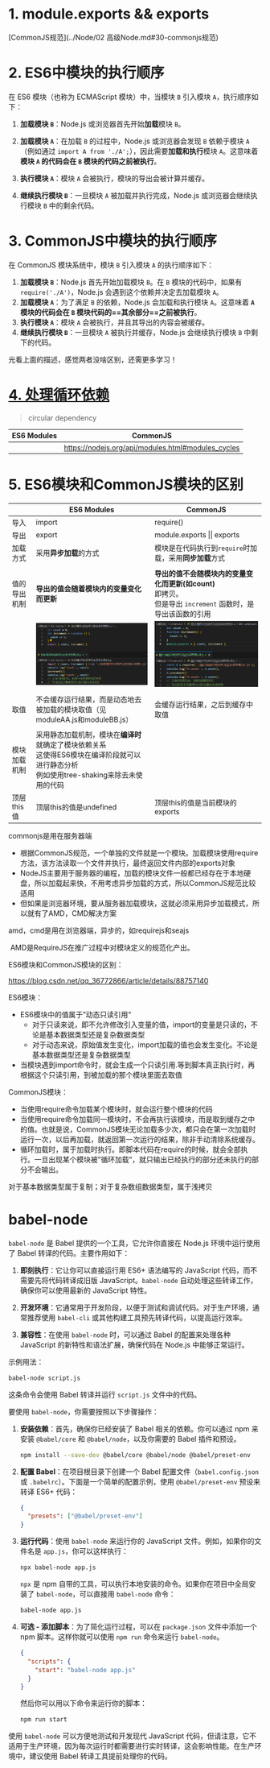 # 1. module.exports && exports

[CommonJS规范](../Node/02 高级Node.md#30-commonjs规范)

# 2. ES6中模块的执行顺序

在 ES6 模块（也称为 ECMAScript 模块）中，当模块 `B` 引入模块 `A`，执行顺序如下：

1. **加载模块 `B`**：Node.js 或浏览器首先开始**加载**模块 `B`。

2. **加载模块 `A`**：在加载 `B` 的过程中，Node.js 或浏览器会发现 `B` 依赖于模块 `A`（例如通过 `import A from './A';`），因此需要**加载和执行**模块 `A`。这意味着**模块 `A` 的代码会在 `B` 模块的代码之前被执行**。

3. **执行模块 `A`**：模块 `A` 会被执行，模块的导出会被计算并缓存。

4. **继续执行模块 `B`**：一旦模块 `A` 被加载并执行完成，Node.js 或浏览器会继续执行模块 `B` 中的剩余代码。

# 3. CommonJS中模块的执行顺序

在 CommonJS 模块系统中，模块 `B` 引入模块 `A` 的执行顺序如下：

1. **加载模块 `B`**：Node.js 首先开始加载模块 `B`。在 `B` 模块的代码中，如果有 `require('./A')`，Node.js 会遇到这个依赖并决定去加载模块 `A`。
2. **加载模块 `A`**：为了满足 `B` 的依赖，Node.js 会加载和执行模块 `A`。这意味着 **`A` 模块的代码会在 `B` 模块代码的==其余部分==之前被执行**。
3. **执行模块 `A`**：模块 `A` 会被执行，并且其导出的内容会被缓存。
4. **继续执行模块 `B`**：一旦模块 `A` 被执行并缓存，Node.js 会继续执行模块 `B` 中剩下的代码。

光看上面的描述，感觉两者没啥区别，还需更多学习！

# [4. 处理循环依赖](https://www.ruanyifeng.com/blog/2015/11/circular-dependency.html)

> circular dependency

| ES6 Modules | CommonJS                                           |
| ----------- | -------------------------------------------------- |
|             | https://nodejs.org/api/modules.html#modules_cycles |

# 5. ES6模块和CommonJS模块的区别

|              | ES6 Modules                                                  | CommonJS                                                     |
| ------------ | ------------------------------------------------------------ | ------------------------------------------------------------ |
| 导入         | import                                                       | require()                                                    |
| 导出         | export                                                       | module.exports \|\| exports                                  |
| 加载方式     | 采用**异步加载**的方式                                       | 模块是在代码执行到`require`时加载，采用**同步加载**方式      |
|              |                                                              |                                                              |
| 值的导出机制 | **导出的值会随着模块内的变量变化而更新**                     | **导出的值不会随模块内的变量变化而更新(如count)**<br />即拷贝。<br />但是导出 `increment` 函数时，是导出该函数的引用 |
|              | ![image-20241022230103709](02.assets/image-20241022230103709.png) | ![image-20241022225957510](02.assets/image-20241022225957510.png) |
|              |                                                              |                                                              |
| 取值         | 不会缓存运行结果，而是动态地去被加载的模块取值（见moduleAA.js和moduleBB.js） | 会缓存运行结果，之后到缓存中取值                             |
|              |                                                              |                                                              |
| 模块加载机制 | 采用静态加载机制，模块在**编译时**就确定了模块依赖关系<br>这使得ES6模块在编译阶段就可以进行静态分析<br>例如使用tree-shaking来除去未使用的代码 |                                                              |
| 顶层this值   | 顶层this的值是undefined                                      | 顶层this的值是当前模块的exports                              |





commonjs是用在服务器端

* 根据CommonJS规范，一个单独的文件就是一个模块。加载模块使用require方法，该方法读取一个文件并执行，最终返回文件内部的exports对象
* NodeJS主要用于服务器的编程，加载的模块文件一般都已经存在于本地硬盘，所以加载起来快，不用考虑异步加载的方式，所以CommonJS规范比较适用
* 但如果是浏览器环境，要从服务器加载模块，这就必须采用异步加载模式，所以就有了AMD，CMD解决方案

amd，cmd是用在浏览器端，异步的，如requirejs和seajs

​	AMD是RequireJS在推广过程中对模块定义的规范化产出。

ES6模块和CommonJS模块的区别：

https://blog.csdn.net/qq_36772866/article/details/88757140

ES6模块：

* ES6模块中的值属于”动态只读引用“
  * 对于只读来说，即不允许修改引入变量的值，import的变量是只读的，不论是基本数据类型还是复杂数据类型
  * 对于动态来说，原始值发生变化，import加载的值也会发生变化。不论是基本数据类型还是复杂数据类型
* 当模块遇到import命令时，就会生成一个只读引用.等到脚本真正执行时，再根据这个只读引用，到被加载的那个模块里面去取值

CommonJS模块：

* 当使用require命令加载某个模块时，就会运行整个模块的代码
* 当使用require命令加载同一模块时，不会再执行该模块，而是取到缓存之中的值。也就是说，CommonJS模块无论加载多少次，都只会在第一次加载时运行一次，以后再加载，就返回第一次运行的结果，除非手动清除系统缓存。
* 循环加载时，属于加载时执行。即脚本代码在require的时候，就会全部执行。一旦出现某个模块被”循环加载“，就只输出已经执行的部分还未执行的部分不会输出。

对于基本数据类型属于复制；对于复杂数组数据类型，属于浅拷贝

# babel-node

`babel-node` 是 Babel 提供的一个工具，它允许你直接在 Node.js 环境中运行使用了 Babel 转译的代码。主要作用如下：

1. **即刻执行**：它让你可以直接运行用 ES6+ 语法编写的 JavaScript 代码，而不需要先将代码转译成旧版 JavaScript。`babel-node` 自动处理这些转译工作，确保你可以使用最新的 JavaScript 特性。

2. **开发环境**：它通常用于开发阶段，以便于测试和调试代码。对于生产环境，通常推荐使用 `babel-cli` 或其他构建工具预先转译代码，以提高运行效率。

3. **兼容性**：在使用 `babel-node` 时，可以通过 Babel 的配置来处理各种 JavaScript 的新特性和语法扩展，确保代码在 Node.js 中能够正常运行。

示例用法：

```bash
babel-node script.js
```

这条命令会使用 Babel 转译并运行 `script.js` 文件中的代码。

要使用 `babel-node`，你需要按照以下步骤操作：

1. **安装依赖**：首先，确保你已经安装了 Babel 相关的依赖。你可以通过 npm 来安装 `@babel/core` 和 `@babel/node`，以及你需要的 Babel 插件和预设。

   ```bash
   npm install --save-dev @babel/core @babel/node @babel/preset-env
   ```

2. **配置 Babel**：在项目根目录下创建一个 Babel 配置文件（`babel.config.json` 或 `.babelrc`）。下面是一个简单的配置示例，使用 `@babel/preset-env` 预设来转译 ES6+ 代码：

   ```json
   {
     "presets": ["@babel/preset-env"]
   }
   ```

3. **运行代码**：使用 `babel-node` 来运行你的 JavaScript 文件。例如，如果你的文件名是 `app.js`，你可以这样执行：

   ```bash
   npx babel-node app.js
   ```

   `npx` 是 npm 自带的工具，可以执行本地安装的命令。如果你在项目中全局安装了 `babel-node`，可以直接用 `babel-node` 命令：

   ```bash
   babel-node app.js
   ```

4. **可选 - 添加脚本**：为了简化运行过程，可以在 `package.json` 文件中添加一个 npm 脚本。这样你就可以使用 `npm run` 命令来运行 `babel-node`。

   ```json
   {
     "scripts": {
       "start": "babel-node app.js"
     }
   }
   ```

   然后你可以用以下命令来运行你的脚本：

   ```bash
   npm run start
   ```

使用 `babel-node` 可以方便地测试和开发现代 JavaScript 代码，但请注意，它不适用于生产环境，因为每次运行时都需要进行实时转译，这会影响性能。在生产环境中，建议使用 Babel 转译工具提前处理你的代码。